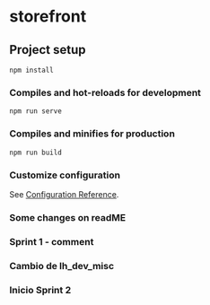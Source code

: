 # storefront

## Project setup
```
npm install
```

### Compiles and hot-reloads for development
```
npm run serve
```

### Compiles and minifies for production
```
npm run build
```

### Customize configuration
See [Configuration Reference](https://cli.vuejs.org/config/).


### Some changes on readME

### Sprint 1 - comment

### Cambio de lh_dev_misc

### Inicio Sprint 2 
